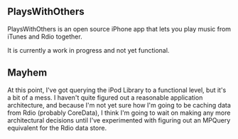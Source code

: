PlaysWithOthers
---------------

PlaysWithOthers is an open source iPhone app that lets you play music from iTunes and Rdio together.

It is currently a work in progress and not yet functional.


Mayhem
------

At this point, I've got querying the iPod Library to a functional level, but it's a bit of a mess.
I haven't quite figured out a reasonable application architecture, and because I'm not yet sure how
I'm going to be caching data from Rdio (probably CoreData), I think I'm going to wait on making
any more architectural decisions until I've experimented with figuring out an MPQuery equivalent
for the Rdio data store.


